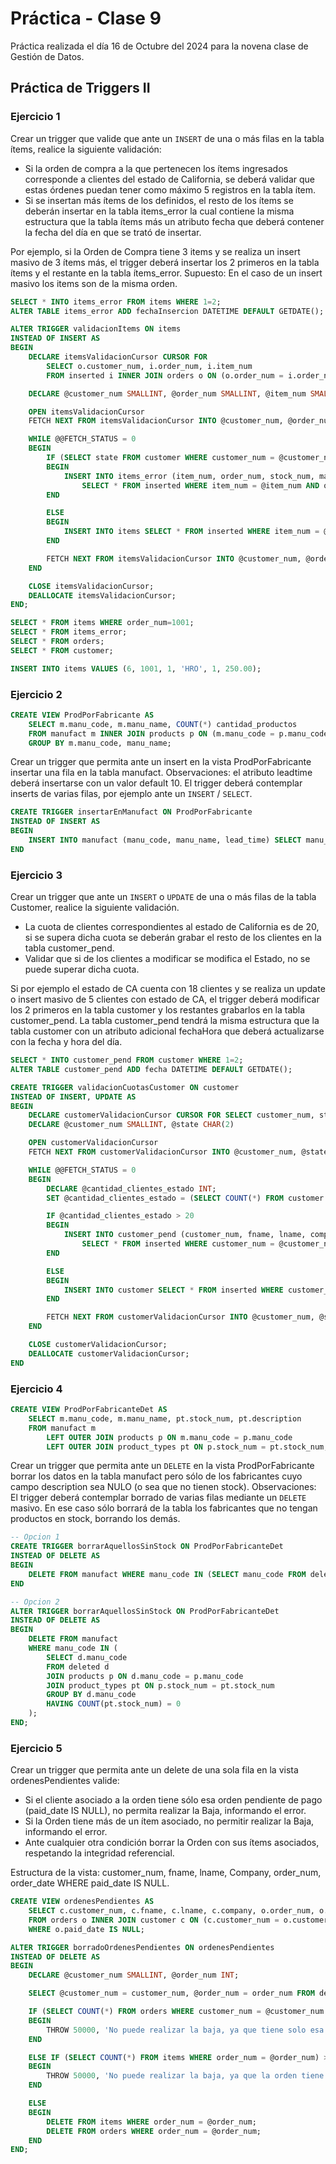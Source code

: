 # Práctica - Clase 9

Práctica realizada el día 16 de Octubre del 2024 para la novena clase de Gestión de Datos.

## Práctica de Triggers II

### Ejercicio 1
Crear un trigger que valide que ante un `INSERT` de una o más filas en la tabla ítems, realice la siguiente validación:
- Si la orden de compra a la que pertenecen los ítems ingresados corresponde a clientes del estado de California, se deberá validar que estas órdenes puedan tener como máximo 5 registros en la tabla ítem.
- Si se insertan más ítems de los definidos, el resto de los ítems se deberán insertar en la tabla items_error la cual contiene la misma estructura que la tabla ítems más un atributo fecha que deberá contener la fecha del día en que se trató de insertar.

Por ejemplo, si la Orden de Compra tiene 3 items y se realiza un insert masivo de 3 ítems más, el trigger deberá insertar los 2 primeros en la tabla ítems y el restante en la tabla ítems_error. Supuesto: En el caso de un insert masivo los items son de la misma orden.

```sql
SELECT * INTO items_error FROM items WHERE 1=2;
ALTER TABLE items_error ADD fechaInsercion DATETIME DEFAULT GETDATE();

ALTER TRIGGER validacionItems ON items
INSTEAD OF INSERT AS
BEGIN
	DECLARE itemsValidacionCursor CURSOR FOR 
		SELECT o.customer_num, i.order_num, i.item_num
		FROM inserted i INNER JOIN orders o ON (o.order_num = i.order_num)

	DECLARE @customer_num SMALLINT, @order_num SMALLINT, @item_num SMALLINT 

	OPEN itemsValidacionCursor
	FETCH NEXT FROM itemsValidacionCursor INTO @customer_num, @order_num, @item_num

	WHILE @@FETCH_STATUS = 0
	BEGIN
		IF (SELECT state FROM customer WHERE customer_num = @customer_num) = 'CA' AND (SELECT COUNT(*) FROM items WHERE order_num = @order_num) > 5 
		BEGIN
			INSERT INTO items_error (item_num, order_num, stock_num, manu_code, quantity, unit_price) 
				SELECT * FROM inserted WHERE item_num = @item_num AND order_num = @order_num;
		END

		ELSE 
		BEGIN
			INSERT INTO items SELECT * FROM inserted WHERE item_num = @item_num AND order_num = @order_num;
		END

		FETCH NEXT FROM itemsValidacionCursor INTO @customer_num, @order_num, @item_num
	END

	CLOSE itemsValidacionCursor;
	DEALLOCATE itemsValidacionCursor;
END;

SELECT * FROM items WHERE order_num=1001;
SELECT * FROM items_error;
SELECT * FROM orders;
SELECT * FROM customer;

INSERT INTO items VALUES (6, 1001, 1, 'HRO', 1, 250.00);
```

### Ejercicio 2
```sql
CREATE VIEW ProdPorFabricante AS
	SELECT m.manu_code, m.manu_name, COUNT(*) cantidad_productos
	FROM manufact m INNER JOIN products p ON (m.manu_code = p.manu_code)
	GROUP BY m.manu_code, manu_name;
```
Crear un trigger que permita ante un insert en la vista ProdPorFabricante insertar una fila
en la tabla manufact. Observaciones: el atributo leadtime deberá insertarse con un valor default 10. El trigger deberá contemplar inserts de varias filas, por ejemplo ante un `INSERT` / `SELECT`.

```sql
CREATE TRIGGER insertarEnManufact ON ProdPorFabricante
INSTEAD OF INSERT AS
BEGIN
	INSERT INTO manufact (manu_code, manu_name, lead_time) SELECT manu_code, manu_name, 10 FROM inserted;
END
```

### Ejercicio 3
Crear un trigger que ante un `INSERT` o `UPDATE` de una o más filas de la tabla Customer, realice la siguiente validación.
- La cuota de clientes correspondientes al estado de California es de 20, si se supera dicha cuota se deberán grabar el resto de los clientes en la tabla customer_pend.
- Validar que si de los clientes a modificar se modifica el Estado, no se puede superar dicha cuota.

Si por ejemplo el estado de CA cuenta con 18 clientes y se realiza un update o insert masivo de 5 clientes con estado de CA, el trigger deberá modificar los 2 primeros en la tabla customer y los restantes grabarlos en la tabla customer_pend. La tabla customer_pend tendrá la misma estructura que la tabla customer con un atributo adicional fechaHora que deberá actualizarse con la fecha y hora del día.

```sql
SELECT * INTO customer_pend FROM customer WHERE 1=2;
ALTER TABLE customer_pend ADD fecha DATETIME DEFAULT GETDATE();

CREATE TRIGGER validacionCuotasCustomer ON customer
INSTEAD OF INSERT, UPDATE AS
BEGIN
	DECLARE customerValidacionCursor CURSOR FOR SELECT customer_num, state FROM inserted i 
	DECLARE @customer_num SMALLINT, @state CHAR(2)

	OPEN customerValidacionCursor
	FETCH NEXT FROM customerValidacionCursor INTO @customer_num, @state

	WHILE @@FETCH_STATUS = 0
	BEGIN
		DECLARE @cantidad_clientes_estado INT;
		SET @cantidad_clientes_estado = (SELECT COUNT(*) FROM customer WHERE state = @state);

		IF @cantidad_clientes_estado > 20
		BEGIN
			INSERT INTO customer_pend (customer_num, fname, lname, company, address1, address2, city, state, zipcode, phone, customer_num_referedBy, status) 
				SELECT * FROM inserted WHERE customer_num = @customer_num;
		END

		ELSE 
		BEGIN
			INSERT INTO customer SELECT * FROM inserted WHERE customer_num = @customer_num;
		END

		FETCH NEXT FROM customerValidacionCursor INTO @customer_num, @state
	END

	CLOSE customerValidacionCursor;
	DEALLOCATE customerValidacionCursor;
END
```

### Ejercicio 4
```sql
CREATE VIEW ProdPorFabricanteDet AS
	SELECT m.manu_code, m.manu_name, pt.stock_num, pt.description
	FROM manufact m 
		LEFT OUTER JOIN products p ON m.manu_code = p.manu_code
		LEFT OUTER JOIN product_types pt ON p.stock_num = pt.stock_num;
```
Crear un trigger que permita ante un `DELETE` en la vista ProdPorFabricante borrar los datos en la tabla manufact pero sólo de los fabricantes cuyo campo description sea NULO (o sea que no tienen stock).
Observaciones: El trigger deberá contemplar borrado de varias filas mediante un `DELETE` masivo. En ese caso sólo borrará de la tabla los fabricantes que no tengan productos en stock, borrando los demás.

```sql
-- Opcion 1
CREATE TRIGGER borrarAquellosSinStock ON ProdPorFabricanteDet
INSTEAD OF DELETE AS
BEGIN
	DELETE FROM manufact WHERE manu_code IN (SELECT manu_code FROM deleted d WHERE description IS NULL)
END

-- Opcion 2
ALTER TRIGGER borrarAquellosSinStock ON ProdPorFabricanteDet
INSTEAD OF DELETE AS
BEGIN
    DELETE FROM manufact 
    WHERE manu_code IN (
        SELECT d.manu_code 
        FROM deleted d
        JOIN products p ON d.manu_code = p.manu_code
        JOIN product_types pt ON p.stock_num = pt.stock_num
        GROUP BY d.manu_code 
        HAVING COUNT(pt.stock_num) = 0
    );
END;
```

### Ejercicio 5
Crear un trigger que permita ante un delete de una sola fila en la vista ordenesPendientes valide:
- Si el cliente asociado a la orden tiene sólo esa orden pendiente de pago (paid_date IS NULL), no permita realizar la Baja, informando el error.
- Si la Orden tiene más de un ítem asociado, no permitir realizar la Baja, informando el error.
- Ante cualquier otra condición borrar la Orden con sus ítems asociados, respetando la integridad referencial.

Estructura de la vista: customer_num, fname, lname, Company, order_num, order_date WHERE paid_date IS NULL.

```sql
CREATE VIEW ordenesPendientes AS
	SELECT c.customer_num, c.fname, c.lname, c.company, o.order_num, o.order_date 
	FROM orders o INNER JOIN customer c ON (c.customer_num = o.customer_num)
	WHERE o.paid_date IS NULL;

ALTER TRIGGER borradoOrdenesPendientes ON ordenesPendientes
INSTEAD OF DELETE AS
BEGIN
    DECLARE @customer_num SMALLINT, @order_num INT;

    SELECT @customer_num = customer_num, @order_num = order_num FROM deleted;

    IF (SELECT COUNT(*) FROM orders WHERE customer_num = @customer_num AND paid_date IS NULL) = 1
    BEGIN
        THROW 50000, 'No puede realizar la baja, ya que tiene solo esa orden pendiente de pago', 1;
    END

    ELSE IF (SELECT COUNT(*) FROM items WHERE order_num = @order_num) > 1
    BEGIN
        THROW 50000, 'No puede realizar la baja, ya que la orden tiene más de un ítem asociado', 1;
    END

    ELSE
    BEGIN
        DELETE FROM items WHERE order_num = @order_num;
        DELETE FROM orders WHERE order_num = @order_num;
    END
END;
```